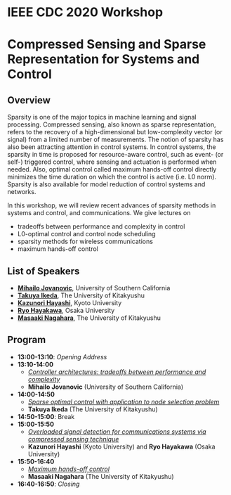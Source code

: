 
# IEEE CDC 2020 Workshop
# Compressed Sensing and Sparse Representation for Systems and Control

## Overview
Sparsity is one of the major topics in machine learning and signal processing. Compressed sensing, also known as sparse representation, refers to the recovery of a high-dimensional but low-complexity vector (or signal) from a limited number of measurements. The notion of sparsity has also been attracting attention in control systems. In control systems, the sparsity in time is proposed for resource-aware control, such as event- (or self-) triggered control, where sensing and actuation is performed when needed. Also, optimal control called maximum hands-off control directly minimizes the time duration on which the control is active (i.e. L0 norm). Sparsity is also available for model reduction of control systems and networks.

In this workshop, we will review recent advances of sparsity methods in systems and control, and communications. We give lectures on
- tradeoffs between performance and complexity in control
- L0-optimal control and control node scheduling
- sparsity methods for wireless communications
- maximum hands-off control


## List of Speakers
- [**Mihailo Jovanovic**](https://viterbi-web.usc.edu/~mihailo/), University of Southern California
- [**Takuya Ikeda**](https://researchmap.jp/t-ikd/?lang=en), The University of Kitakyushu
- [**Kazunori Hayashi**](https://kazunorihayashi.github.io/index_e.html), Kyoto University
- [**Ryo Hayakawa**](http://www.ip.info.eng.osaka-cu.ac.jp/~rhayakawa/index-e.html), Osaka University
- [**Masaaki Nagahara**](https://nagahara-masaaki.github.io), The University of Kitakyushu

## Program
- **13:00-13:10**: *Opening Address*
- **13:10-14:00** 
  - [*Controller architectures: tradeoffs between performance and complexity*](mihailo.md)
  - **Mihailo Jovanovic** (University of Southern California)
- **14:00-14:50**
  - [*Sparse optimal control with application to node selection problem*](ikeda.md)
  - **Takuya Ikeda** (The University of Kitakyushu)
- **14:50-15:00**: Break
- **15:00-15:50**
  - [*Overloaded signal detection for communications systems via compressed sensing technique*](hayashi.md)
  - **Kazunori Hayashi** (Kyoto University) and **Ryo Hayakawa** (Osaka University)
- **15:50-16:40**
  - [*Maximum hands-off control*](nagahara.md)
  - **Masaaki Nagahara** (The University of Kitakyushu)
- **16:40-16:50**: *Closing*
